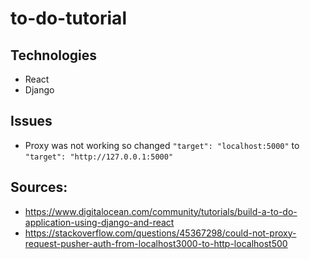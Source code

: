 # to-do-tutorial

## Technologies
- React
- Django

## Issues
- Proxy was not working so changed `"target": "localhost:5000"` to `"target": "http://127.0.0.1:5000"`

## Sources:
- https://www.digitalocean.com/community/tutorials/build-a-to-do-application-using-django-and-react
- https://stackoverflow.com/questions/45367298/could-not-proxy-request-pusher-auth-from-localhost3000-to-http-localhost500